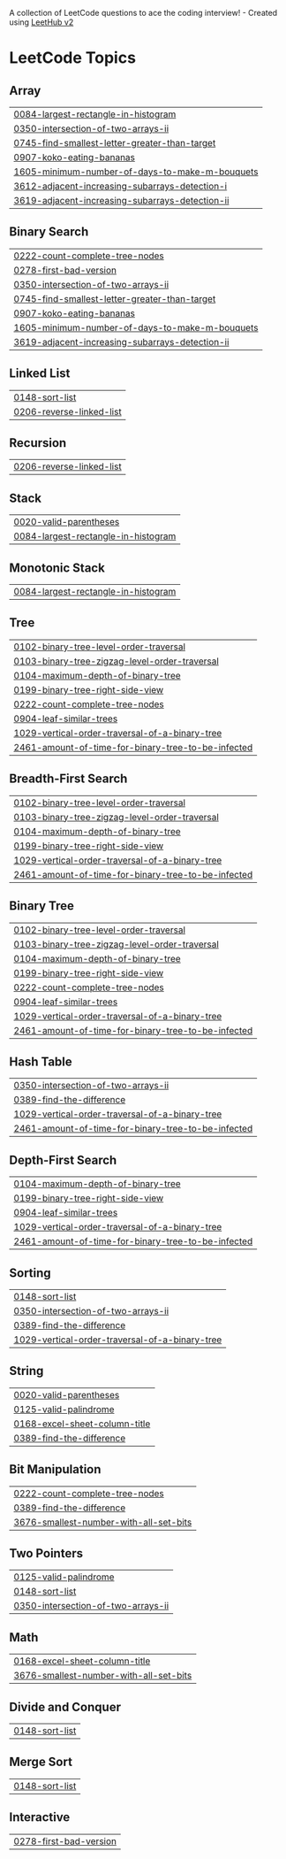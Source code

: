 A collection of LeetCode questions to ace the coding interview! - Created using [LeetHub v2](https://github.com/arunbhardwaj/LeetHub-2.0)
<!---LeetCode Topics Start-->
# LeetCode Topics
## Array
|  |
| ------- |
| [0084-largest-rectangle-in-histogram](https://github.com/PadmajaMaram/October2025/tree/master/0084-largest-rectangle-in-histogram) |
| [0350-intersection-of-two-arrays-ii](https://github.com/PadmajaMaram/October2025/tree/master/0350-intersection-of-two-arrays-ii) |
| [0745-find-smallest-letter-greater-than-target](https://github.com/PadmajaMaram/October2025/tree/master/0745-find-smallest-letter-greater-than-target) |
| [0907-koko-eating-bananas](https://github.com/PadmajaMaram/October2025/tree/master/0907-koko-eating-bananas) |
| [1605-minimum-number-of-days-to-make-m-bouquets](https://github.com/PadmajaMaram/October2025/tree/master/1605-minimum-number-of-days-to-make-m-bouquets) |
| [3612-adjacent-increasing-subarrays-detection-i](https://github.com/PadmajaMaram/October2025/tree/master/3612-adjacent-increasing-subarrays-detection-i) |
| [3619-adjacent-increasing-subarrays-detection-ii](https://github.com/PadmajaMaram/October2025/tree/master/3619-adjacent-increasing-subarrays-detection-ii) |
## Binary Search
|  |
| ------- |
| [0222-count-complete-tree-nodes](https://github.com/PadmajaMaram/October2025/tree/master/0222-count-complete-tree-nodes) |
| [0278-first-bad-version](https://github.com/PadmajaMaram/October2025/tree/master/0278-first-bad-version) |
| [0350-intersection-of-two-arrays-ii](https://github.com/PadmajaMaram/October2025/tree/master/0350-intersection-of-two-arrays-ii) |
| [0745-find-smallest-letter-greater-than-target](https://github.com/PadmajaMaram/October2025/tree/master/0745-find-smallest-letter-greater-than-target) |
| [0907-koko-eating-bananas](https://github.com/PadmajaMaram/October2025/tree/master/0907-koko-eating-bananas) |
| [1605-minimum-number-of-days-to-make-m-bouquets](https://github.com/PadmajaMaram/October2025/tree/master/1605-minimum-number-of-days-to-make-m-bouquets) |
| [3619-adjacent-increasing-subarrays-detection-ii](https://github.com/PadmajaMaram/October2025/tree/master/3619-adjacent-increasing-subarrays-detection-ii) |
## Linked List
|  |
| ------- |
| [0148-sort-list](https://github.com/PadmajaMaram/October2025/tree/master/0148-sort-list) |
| [0206-reverse-linked-list](https://github.com/PadmajaMaram/October2025/tree/master/0206-reverse-linked-list) |
## Recursion
|  |
| ------- |
| [0206-reverse-linked-list](https://github.com/PadmajaMaram/October2025/tree/master/0206-reverse-linked-list) |
## Stack
|  |
| ------- |
| [0020-valid-parentheses](https://github.com/PadmajaMaram/October2025/tree/master/0020-valid-parentheses) |
| [0084-largest-rectangle-in-histogram](https://github.com/PadmajaMaram/October2025/tree/master/0084-largest-rectangle-in-histogram) |
## Monotonic Stack
|  |
| ------- |
| [0084-largest-rectangle-in-histogram](https://github.com/PadmajaMaram/October2025/tree/master/0084-largest-rectangle-in-histogram) |
## Tree
|  |
| ------- |
| [0102-binary-tree-level-order-traversal](https://github.com/PadmajaMaram/October2025/tree/master/0102-binary-tree-level-order-traversal) |
| [0103-binary-tree-zigzag-level-order-traversal](https://github.com/PadmajaMaram/October2025/tree/master/0103-binary-tree-zigzag-level-order-traversal) |
| [0104-maximum-depth-of-binary-tree](https://github.com/PadmajaMaram/October2025/tree/master/0104-maximum-depth-of-binary-tree) |
| [0199-binary-tree-right-side-view](https://github.com/PadmajaMaram/October2025/tree/master/0199-binary-tree-right-side-view) |
| [0222-count-complete-tree-nodes](https://github.com/PadmajaMaram/October2025/tree/master/0222-count-complete-tree-nodes) |
| [0904-leaf-similar-trees](https://github.com/PadmajaMaram/October2025/tree/master/0904-leaf-similar-trees) |
| [1029-vertical-order-traversal-of-a-binary-tree](https://github.com/PadmajaMaram/October2025/tree/master/1029-vertical-order-traversal-of-a-binary-tree) |
| [2461-amount-of-time-for-binary-tree-to-be-infected](https://github.com/PadmajaMaram/October2025/tree/master/2461-amount-of-time-for-binary-tree-to-be-infected) |
## Breadth-First Search
|  |
| ------- |
| [0102-binary-tree-level-order-traversal](https://github.com/PadmajaMaram/October2025/tree/master/0102-binary-tree-level-order-traversal) |
| [0103-binary-tree-zigzag-level-order-traversal](https://github.com/PadmajaMaram/October2025/tree/master/0103-binary-tree-zigzag-level-order-traversal) |
| [0104-maximum-depth-of-binary-tree](https://github.com/PadmajaMaram/October2025/tree/master/0104-maximum-depth-of-binary-tree) |
| [0199-binary-tree-right-side-view](https://github.com/PadmajaMaram/October2025/tree/master/0199-binary-tree-right-side-view) |
| [1029-vertical-order-traversal-of-a-binary-tree](https://github.com/PadmajaMaram/October2025/tree/master/1029-vertical-order-traversal-of-a-binary-tree) |
| [2461-amount-of-time-for-binary-tree-to-be-infected](https://github.com/PadmajaMaram/October2025/tree/master/2461-amount-of-time-for-binary-tree-to-be-infected) |
## Binary Tree
|  |
| ------- |
| [0102-binary-tree-level-order-traversal](https://github.com/PadmajaMaram/October2025/tree/master/0102-binary-tree-level-order-traversal) |
| [0103-binary-tree-zigzag-level-order-traversal](https://github.com/PadmajaMaram/October2025/tree/master/0103-binary-tree-zigzag-level-order-traversal) |
| [0104-maximum-depth-of-binary-tree](https://github.com/PadmajaMaram/October2025/tree/master/0104-maximum-depth-of-binary-tree) |
| [0199-binary-tree-right-side-view](https://github.com/PadmajaMaram/October2025/tree/master/0199-binary-tree-right-side-view) |
| [0222-count-complete-tree-nodes](https://github.com/PadmajaMaram/October2025/tree/master/0222-count-complete-tree-nodes) |
| [0904-leaf-similar-trees](https://github.com/PadmajaMaram/October2025/tree/master/0904-leaf-similar-trees) |
| [1029-vertical-order-traversal-of-a-binary-tree](https://github.com/PadmajaMaram/October2025/tree/master/1029-vertical-order-traversal-of-a-binary-tree) |
| [2461-amount-of-time-for-binary-tree-to-be-infected](https://github.com/PadmajaMaram/October2025/tree/master/2461-amount-of-time-for-binary-tree-to-be-infected) |
## Hash Table
|  |
| ------- |
| [0350-intersection-of-two-arrays-ii](https://github.com/PadmajaMaram/October2025/tree/master/0350-intersection-of-two-arrays-ii) |
| [0389-find-the-difference](https://github.com/PadmajaMaram/October2025/tree/master/0389-find-the-difference) |
| [1029-vertical-order-traversal-of-a-binary-tree](https://github.com/PadmajaMaram/October2025/tree/master/1029-vertical-order-traversal-of-a-binary-tree) |
| [2461-amount-of-time-for-binary-tree-to-be-infected](https://github.com/PadmajaMaram/October2025/tree/master/2461-amount-of-time-for-binary-tree-to-be-infected) |
## Depth-First Search
|  |
| ------- |
| [0104-maximum-depth-of-binary-tree](https://github.com/PadmajaMaram/October2025/tree/master/0104-maximum-depth-of-binary-tree) |
| [0199-binary-tree-right-side-view](https://github.com/PadmajaMaram/October2025/tree/master/0199-binary-tree-right-side-view) |
| [0904-leaf-similar-trees](https://github.com/PadmajaMaram/October2025/tree/master/0904-leaf-similar-trees) |
| [1029-vertical-order-traversal-of-a-binary-tree](https://github.com/PadmajaMaram/October2025/tree/master/1029-vertical-order-traversal-of-a-binary-tree) |
| [2461-amount-of-time-for-binary-tree-to-be-infected](https://github.com/PadmajaMaram/October2025/tree/master/2461-amount-of-time-for-binary-tree-to-be-infected) |
## Sorting
|  |
| ------- |
| [0148-sort-list](https://github.com/PadmajaMaram/October2025/tree/master/0148-sort-list) |
| [0350-intersection-of-two-arrays-ii](https://github.com/PadmajaMaram/October2025/tree/master/0350-intersection-of-two-arrays-ii) |
| [0389-find-the-difference](https://github.com/PadmajaMaram/October2025/tree/master/0389-find-the-difference) |
| [1029-vertical-order-traversal-of-a-binary-tree](https://github.com/PadmajaMaram/October2025/tree/master/1029-vertical-order-traversal-of-a-binary-tree) |
## String
|  |
| ------- |
| [0020-valid-parentheses](https://github.com/PadmajaMaram/October2025/tree/master/0020-valid-parentheses) |
| [0125-valid-palindrome](https://github.com/PadmajaMaram/October2025/tree/master/0125-valid-palindrome) |
| [0168-excel-sheet-column-title](https://github.com/PadmajaMaram/October2025/tree/master/0168-excel-sheet-column-title) |
| [0389-find-the-difference](https://github.com/PadmajaMaram/October2025/tree/master/0389-find-the-difference) |
## Bit Manipulation
|  |
| ------- |
| [0222-count-complete-tree-nodes](https://github.com/PadmajaMaram/October2025/tree/master/0222-count-complete-tree-nodes) |
| [0389-find-the-difference](https://github.com/PadmajaMaram/October2025/tree/master/0389-find-the-difference) |
| [3676-smallest-number-with-all-set-bits](https://github.com/PadmajaMaram/October2025/tree/master/3676-smallest-number-with-all-set-bits) |
## Two Pointers
|  |
| ------- |
| [0125-valid-palindrome](https://github.com/PadmajaMaram/October2025/tree/master/0125-valid-palindrome) |
| [0148-sort-list](https://github.com/PadmajaMaram/October2025/tree/master/0148-sort-list) |
| [0350-intersection-of-two-arrays-ii](https://github.com/PadmajaMaram/October2025/tree/master/0350-intersection-of-two-arrays-ii) |
## Math
|  |
| ------- |
| [0168-excel-sheet-column-title](https://github.com/PadmajaMaram/October2025/tree/master/0168-excel-sheet-column-title) |
| [3676-smallest-number-with-all-set-bits](https://github.com/PadmajaMaram/October2025/tree/master/3676-smallest-number-with-all-set-bits) |
## Divide and Conquer
|  |
| ------- |
| [0148-sort-list](https://github.com/PadmajaMaram/October2025/tree/master/0148-sort-list) |
## Merge Sort
|  |
| ------- |
| [0148-sort-list](https://github.com/PadmajaMaram/October2025/tree/master/0148-sort-list) |
## Interactive
|  |
| ------- |
| [0278-first-bad-version](https://github.com/PadmajaMaram/October2025/tree/master/0278-first-bad-version) |
<!---LeetCode Topics End-->